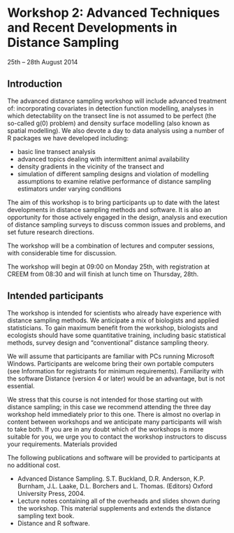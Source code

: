 # Workshop 2: Advanced Techniques and Recent Developments in Distance Sampling

25th – 28th August 2014

## Introduction

The advanced distance sampling workshop will include advanced treatment of: incorporating covariates in detection function modelling, analyses in which detectability on the transect line is not assumed to be perfect (the so-called g(0) problem) and density surface modelling (also known as spatial modelling). We also devote a day to data analysis using a number of R packages we have developed including:

  * basic line transect analysis
  * advanced topics dealing with intermittent animal availability
  * density gradients in the vicinity of the transect and
  * simulation of different sampling designs and violation of modelling assumptions to examine relative performance of distance sampling estimators under varying conditions

The aim of this workshop is to bring participants up to date with the latest developments in distance sampling methods and software. It is also an opportunity for those actively engaged in the design, analysis and execution of distance sampling surveys to discuss common issues and problems, and set future research directions.

The workshop will be a combination of lectures and computer sessions, with considerable time for discussion.

The workshop will begin at 09:00 on Monday 25th, with registration at CREEM from 08:30 and will finish at lunch time on Thursday, 28th.

## Intended participants

The workshop is intended for scientists who already have  experience with distance sampling methods. We anticipate a mix of biologists  and applied statisticians. To gain maximum benefit from the workshop, biologists  and ecologists should have some quantitative training, including basic  statistical methods, survey design and “conventional” distance  sampling theory.

We will assume that participants are familiar with PCs running Microsoft  Windows. Participants are welcome bring their own portable computers (see Information for registrants for minimum requirements). Familiarity with the software Distance (version 4 or later) would be an advantage, but is not essential.

We stress that this course is not intended for those starting out  with distance sampling; in this case we recommend attending the three day  workshop held immediately prior to this one. There is almost no overlap in  content between workshops and we anticipate many participants will wish to take  both. If you are in any doubt which of the workshops is more suitable for you,  we urge you to contact the workshop instructors to discuss your requirements.
Materials provided

The following publications and software will be provided to participants at no additional cost.

  * Advanced Distance Sampling. S.T. Buckland, D.R. Anderson, K.P. Burnham, J.L. Laake, D.L. Borchers and L. Thomas. (Editors) Oxford University Press, 2004.
  * Lecture notes containing all of the overheads and slides shown during the workshop. This material supplements and extends the distance sampling text book.
  * Distance and R software.


